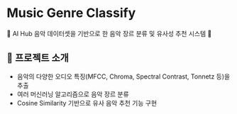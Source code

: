 # Music Genre Classify

🎵 AI Hub 음악 데이터셋을 기반으로 한 음악 장르 분류 및 유사성 추천 시스템 🎵

## 📌 프로젝트 소개
- 음악의 다양한 오디오 특징(MFCC, Chroma, Spectral Contrast, Tonnetz 등)을 추출
- 여러 머신러닝 알고리즘으로 음악 장르 분류
- Cosine Similarity 기반으로 유사 음악 추천 기능 구현




